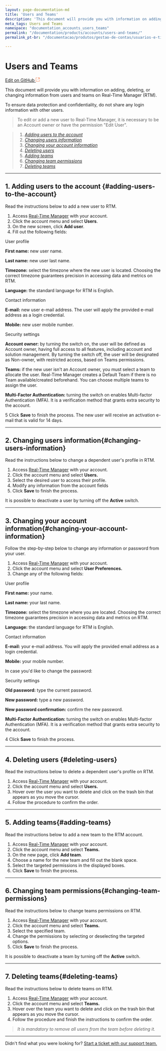 ```yaml
---
layout: page-documentation-md
title: 'Users and Teams'
description: 'This document will provide you with information on adding, deleting, or changing information from users and teams on Real-Time Manager (RTM).'
meta_tags: Users and Teams
namespace: "documentation_accounts_users_teams"
permalink: "/documentation/products/accounts/users-and-teams/"
permalink_pt-br: "/documentacao/produtos/gestao-de-contas/usuarios-e-times/"

---
```

# **Users and Teams**

[Edit on GitHub <svg width="14" height="14" xmlns="http://www.w3.org/2000/svg"><g fill="none" stroke="#F3652B"><path d="M4.81.71H.672v11.43H12.1V8.001" stroke-width=".8"/><path d="M6.87.786h5.155V5.94M6.31 6.5L12.026.786"/></g></svg>](https://github.com/aziontech/docs_en/edit/master/accounts/users-and-teams/index.md)

This document will provide you with information on adding, deleting, or changing information from users and teams on Real-Time Manager (RTM).

To ensure data protection and confidentiality, do not share any login information with other users.

> To edit or add a new user to Real-Time Manager, it is necessary to be an Account owner or have the permission "Edit User".

> 1. [_Adding users to the account_](#adding-users-to-the-account)
> 2. [_Changing users information_](#changing-users-information)
> 3. [_Changing your account information_](#changing-your-account-information)
> 4. [_Deleting users_](#deleting-users)
> 5. [_Adding teams_](#adding-teams)
> 6. [_Changing team permissions_](#changing-team-permissions)
> 7. [_Deleting teams_](#deleting-teams)

***

## 1. Adding users to the account {#adding-users-to-the-account}

Read the instructions below to add a new user to RTM.

1. Access [Real-Time Manager](https://sso.azion.com/login) with your account.
2. Click the account menu and select **Users**.
3. On the new screen, click **Add user**.
4. Fill out the following fields:

User profile

**First name:** new user name.

**Last name:** new user last name.

**Timezone:** select the timezone where the new user is located. Choosing the correct timezone guarantees precision in accessing data and metrics on RTM.

**Language:** the standard language for RTM is English.

Contact information

**E-mail:** new user e-mail address. The user will apply the provided e-mail address as a login credential.

**Mobile:** new user mobile number.

Security settings

**Account owner:** by turning the switch on, the user will be defined as Account owner, having full access to all features, including account and solution management. By turning the switch off, the user will be designated as Non-owner, with restricted access, based on Teams permissions.

**Teams:** if the new user isn't an Account owner, you must select a team to allocate the user. Real-Time Manager creates a Default Team if there is no Team available/created beforehand. You can choose multiple teams to assign the user.

**Multi-Factor Authentication:** turning the switch on enables Multi-factor Authentication (MFA). It is a verification method that grants extra security to the account.

 5 Click **Save** to finish the process. The new user will receive an activation e-mail that is valid for 14 days.

***

## 2. Changing users information{#changing-users-information}

Read the instructions below to change a dependent user's profile in RTM.

1. Access [Real-Time Manager](https://sso.azion.com/login) with your account.
2. Click the account menu and select **Users.**
3. Select the desired user to access their profile.
4. Modify any information from the account fields
5. Click **Save** to finish the process.

It is possible to deactivate a user by turning off the **Active** switch.

***

## 3. Changing your account information{#changing-your-account-information}

Follow the step-by-step below to change any information or password from your user.

1. Access [Real-Time Manager](https://sso.azion.com/login) with your account.
2. Click the account menu and select **User Preferences.**
3. Change any of the following fields:

User profile

**First name:** your name.

**Last name:**  your last name.

**Timezone:** select the timezone where you are located. Choosing the correct timezone guarantees precision in accessing data and metrics on RTM.

**Language:** the standard language for RTM is English.

Contact information

**E-mail:** your e-mail address. You will apply the provided email address as a login credential.

**Mobile:** your mobile number.

In case you'd like to change the password:

Security settings

**Old password:** type the current password. 

**New password:** type a new password.

**New password confirmation:** confirm the new password.

**Multi-Factor Authentication:** turning the switch on enables Multi-factor Authentication (MFA). It is a verification method that grants extra security to the account.

 4 Click **Save** to finish the process.

***

## 4. Deleting users {#deleting-users}

Read the instructions below to delete a dependent user's profile on RTM.

1. Access [Real-Time Manager](https://sso.azion.com/login) with your account.
2. Click the account menu and select **Users.**
3. Hover over the user you want to delete and click on the trash bin that appears as you move the cursor.
4. Follow the procedure to confirm the order.

***

## 5. Adding teams{#adding-teams}

Read the instructions below to add a new team to the RTM account.

1. Access [Real-Time Manager](https://sso.azion.com/login) with your account.
2. Click the account menu and select **Teams.**
3. On the new page, click **Add team**.
4. Choose a name for the new team and fill out the blank space.
5. Select the targeted permissions in the displayed boxes.
6. Click **Save** to finish the process.

***

## 6. Changing team permissions{#changing-team-permissions}

Read the instructions below to change teams permissions on RTM.

1. Access [Real-Time Manager](https://sso.azion.com/login) with your account.
2. Click the account menu and select **Teams.**
3. Select the specified team.
4. Change the permissions by selecting or deselecting the targeted options.
5. Click **Save** to finish the process.

It is possible to deactivate a team by turning off the **Active** switch.

***

## 7. Deleting teams{#deleting-teams}

Read the instructions below to delete teams on RTM.

1. Access [Real-Time Manager](https://sso.azion.com/login) with your account.
2. Click the account menu and select **Teams.**
3. Hover over the team you want to delete and click on the trash bin that appears as you move the cursor.
4. Follow the procedure and finish the instructions to confirm the order.

> _It is mandatory to remove all users from the team before deleting it._

***

Didn't find what you were looking for? [Start a ticket with our support team.](https://tickets.azion.com/)